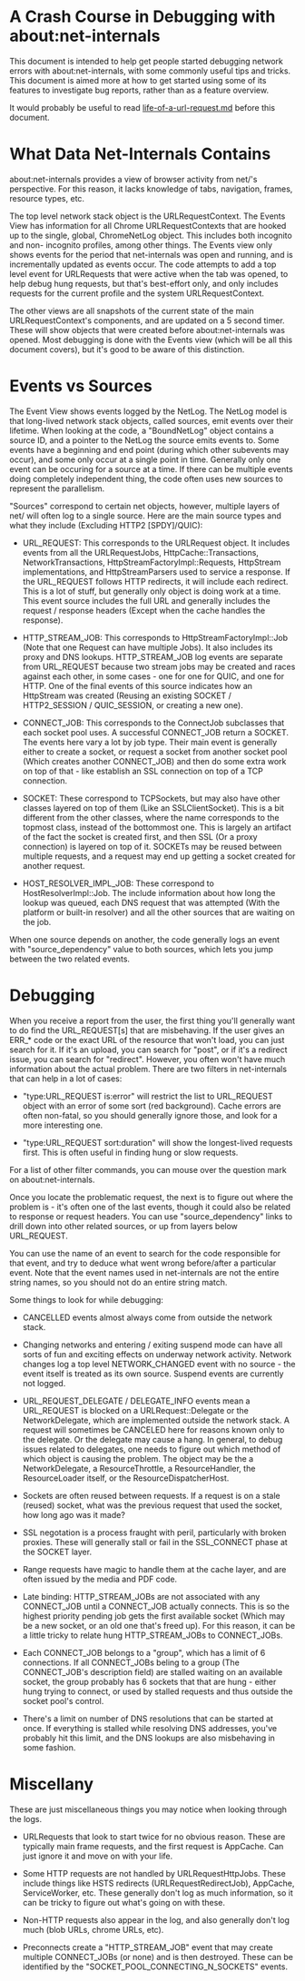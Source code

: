 # A Crash Course in Debugging with about:net-internals

This document is intended to help get people started debugging network errors
with about:net-internals, with some commonly useful tips and tricks.  This
document is aimed more at how to get started using some of its features to
investigate bug reports, rather than as a feature overview.

It would probably be useful to read
[life-of-a-url-request.md](life-of-a-url-request.md) before this document.

# What Data Net-Internals Contains

about:net-internals provides a view of browser activity from net/'s perspective.
For this reason, it lacks knowledge of tabs, navigation, frames, resource types,
etc.

The top level network stack object is the URLRequestContext.  The Events View
has information for all Chrome URLRequestContexts that are hooked up to the
single, global, ChromeNetLog object.  This includes both incognito and non-
incognito profiles, among other things.  The Events view only shows events for
the period that net-internals was open and running, and is incrementally updated
as events occur.  The code attempts to add a top level event for URLRequests
that were active when the tab was opened, to help debug hung requests, but
that's best-effort only, and only includes requests for the current profile and
the system URLRequestContext.

The other views are all snapshots of the current state of the main
URLRequestContext's components, and are updated on a 5 second timer.  These will
show objects that were created before about:net-internals was opened.  Most
debugging is done with the Events view (which will be all this document
covers), but it's good to be aware of this distinction.

# Events vs Sources

The Event View shows events logged by the NetLog.  The NetLog model is that
long-lived network stack objects, called sources, emit events over their
lifetime.  When looking at the code, a "BoundNetLog" object contains a source
ID, and a pointer to the NetLog the source emits events to.  Some events have a
beginning and end point (during which other subevents may occur), and some only
occur at a single point in time.  Generally only one event can be occuring for a
source at a time.  If there can be multiple events doing completely independent
thing, the code often uses new sources to represent the parallelism.

"Sources" correspond to certain net objects, however, multiple layers of net/
will often log to a single source.  Here are the main source types and what they
include (Excluding HTTP2 [SPDY]/QUIC):

* URL_REQUEST:  This corresponds to the URLRequest object.  It includes events
from all the URLRequestJobs, HttpCache::Transactions, NetworkTransactions,
HttpStreamFactoryImpl::Requests, HttpStream implementations, and
HttpStreamParsers used to service a response.  If the URL_REQUEST follows HTTP
redirects, it will include each redirect.  This is a lot of stuff, but generally
only object is doing work at a time.  This event source includes the full URL
and generally includes the request / response headers (Except when the cache
handles the response).

* HTTP_STREAM_JOB:  This corresponds to HttpStreamFactoryImpl::Job (Note that
one Request can have multiple Jobs).  It also includes its proxy and DNS
lookups.  HTTP_STREAM_JOB log events are separate from URL_REQUEST because
two stream jobs may be created and races against each other, in some cases -
one for one for QUIC, and one for HTTP.  One of the final events of this source
indicates how an HttpStream was created (Reusing an existing SOCKET /
HTTP2_SESSION / QUIC_SESSION, or creating a new one).

* CONNECT_JOB:  This corresponds to the ConnectJob subclasses that each socket
pool uses.  A successful CONNECT_JOB return a SOCKET.  The events here vary a
lot by job type.  Their main event is generally either to create a socket, or
request a socket from another socket pool (Which creates another CONNECT_JOB)
and then do some extra work on top of that - like establish an SSL connection on
top of a TCP connection.

* SOCKET:  These correspond to TCPSockets, but may also have other classes
layered on top of them (Like an SSLClientSocket).  This is a bit different from
the other classes, where the name corresponds to the topmost class, instead of
the bottommost one.  This is largely an artifact of the fact the socket is
created first, and then SSL (Or a proxy connection) is layered on top of it.
SOCKETs may be reused between multiple requests, and a request may end up
getting a socket created for another request.

* HOST_RESOLVER_IMPL_JOB:  These correspond to HostResolverImpl::Job.  The
include information about how long the lookup was queued, each DNS request that
was attempted (With the platform or built-in resolver) and all the other sources
that are waiting on the job.

When one source depends on another, the code generally logs an event with
"source_dependency" value to both sources, which lets you jump between the two
related events.

# Debugging

When you receive a report from the user, the first thing you'll generally want
to do find the URL_REQUEST[s] that are misbehaving.  If the user gives an ERR_*
code or the exact URL of the resource that won't load, you can just search for
it.  If it's an upload, you can search for "post", or if it's a redirect issue,
you can search for "redirect".  However, you often won't have much information
about the actual problem.  There are two filters in net-internals that can help
in a lot of cases:

* "type:URL_REQUEST is:error" will restrict the list to URL_REQUEST object with
an error of some sort (red background).  Cache errors are often non-fatal, so
you should generally ignore those, and look for a more interesting one.

* "type:URL_REQUEST sort:duration" will show the longest-lived requests first.
This is often useful in finding hung or slow requests.

For a list of other filter commands, you can mouse over the question mark on
about:net-internals.

Once you locate the problematic request, the next is to figure out where the
problem is - it's often one of the last events, though it could also be related
to response or request headers.  You can use "source_dependency" links to drill
down into other related sources, or up from layers below URL_REQUEST.

You can use the name of an event to search for the code responsible for that
event, and try to deduce what went wrong before/after a particular event.  Note
that the event names used in net-internals are not the entire string names, so
you should not do an entire string match.

Some things to look for while debugging:

* CANCELLED events almost always come from outside the network stack.

* Changing networks and entering / exiting suspend mode can have all sorts of
fun and exciting effects on underway network activity.  Network changes log a
top level NETWORK_CHANGED event with no source - the event itself is treated as
its own source.  Suspend events are currently not logged.

* URL_REQUEST_DELEGATE / DELEGATE_INFO events mean a URL_REQUEST is blocked on a
URLRequest::Delegate or the NetworkDelegate, which are implemented outside the
network stack.  A request will sometimes be CANCELED here for reasons known only
to the delegate.  Or the delegate may cause a hang.  In general, to debug issues
related to delegates, one needs to figure out which method of which object is
causing the problem.  The object may be the a NetworkDelegate, a
ResourceThrottle, a ResourceHandler, the ResourceLoader itself, or the
ResourceDispatcherHost.

* Sockets are often reused between requests.  If a request is on a stale
(reused) socket, what was the previous request that used the socket, how long
ago was it made?

* SSL negotation is a process fraught with peril, particularly with broken
proxies.  These will generally stall or fail in the SSL_CONNECT phase at the
SOCKET layer.

* Range requests have magic to handle them at the cache layer, and are often
issued by the media and PDF code.

* Late binding:  HTTP_STREAM_JOBs are not associated with any CONNECT_JOB until
a CONNECT_JOB actually connects.  This is so the highest priority pending job
gets the first available socket (Which may be a new socket, or an old one that's
freed up).  For this reason, it can be a little tricky to relate hung
HTTP_STREAM_JOBs to CONNECT_JOBs.

* Each CONNECT_JOB belongs to a "group", which has a limit of 6 connections.  If
all CONNECT_JOBs beling to a group (The CONNECT_JOB's description field) are
stalled waiting on an available socket, the group probably has 6 sockets that
that are hung - either hung trying to connect, or used by stalled requests and
thus outside the socket pool's control.

* There's a limit on number of DNS resolutions that can be started at once.  If
everything is stalled while resolving DNS addresses, you've probably hit this
limit, and the DNS lookups are also misbehaving in some fashion.

# Miscellany

These are just miscellaneous things you may notice when looking through the
logs.

* URLRequests that look to start twice for no obvious reason.  These are
typically main frame requests, and the first request is AppCache.  Can just
ignore it and move on with your life.

* Some HTTP requests are not handled by URLRequestHttpJobs.  These include
things like HSTS redirects (URLRequestRedirectJob), AppCache, ServiceWorker,
etc.  These generally don't log as much information, so it can be tricky to
figure out what's going on with these.

* Non-HTTP requests also appear in the log, and also generally don't log much
(blob URLs, chrome URLs, etc).

* Preconnects create a "HTTP_STREAM_JOB" event that may create multiple
CONNECT_JOBs (or none) and is then destroyed.  These can be identified by the
"SOCKET_POOL_CONNECTING_N_SOCKETS" events.
